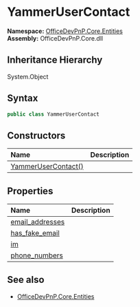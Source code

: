 # YammerUserContact
**Namespace:** [OfficeDevPnP.Core.Entities](OfficeDevPnP.Core.Entities.md)  
**Assembly:** OfficeDevPnP.Core.dll  
## Inheritance Hierarchy
System.Object  

## Syntax
```C#
public class YammerUserContact
```
## Constructors
|**Name**|**Description**|
|:-----|:-----|
| [YammerUserContact()](OfficeDevPnP.Core.Entities.YammerUserContact.ctor1.md) | 
## Properties
|**Name**|**Description**|
|:-----|:-----|
| [email_addresses](OfficeDevPnP.Core.Entities.YammerUserContact.email_addresses.md) | 
| [has_fake_email](OfficeDevPnP.Core.Entities.YammerUserContact.has_fake_email.md) | 
| [im](OfficeDevPnP.Core.Entities.YammerUserContact.im.md) | 
| [phone_numbers](OfficeDevPnP.Core.Entities.YammerUserContact.phone_numbers.md) | 
## See also
- [OfficeDevPnP.Core.Entities](OfficeDevPnP.Core.Entities.md)
